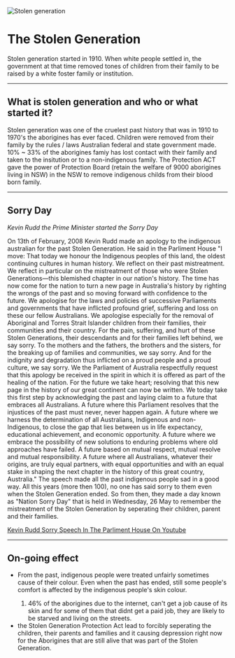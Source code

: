 <!DOCTYPE html>
<html lang="en" dir="ltr">
  <head>
    <meta charset="utf-8">
    <title>Stolen Generation</title>
  </head>
  <body>
    <img src="Images/StolenGeneration1.jpg" alt="Stolen generation">
    <h1> The Stolen Generation</h1>
    <p>Stolen generation started in 1910. When white people settled in, the government at that time removed tones of children from their family to be raised by a white foster family or institution.</p>
<hr>
<h2>What is stolen generation and who or what started it?</h2>
<p>Stolen generation was one of the cruelest past history that was in 1910 to 1970's the aborigines has ever faced. Children were removed from their family by the rules / laws Australian federal and state government made. 10% ~ 33% of the aborigines famiy has lost contact with their family and taken to the insitution or to a non-indigenous family. The Protection ACT gave the power of Protection Board (retain the welfare of 9000 aborigines living in NSW) in the NSW to remove indigenous childs from their blood born family. </p>
<hr>
<h2>Sorry Day</h2>
<em>Kevin Rudd the Prime Minister started the Sorry Day</em>
<p>On 13th of February, 2008 Kevin Rudd made an apology to the indigenous australian for the past Stolen Generation. He said in the Parliment House "I move:
That today we honour the Indigenous peoples of this land, the oldest continuing cultures in human history.
We reflect on their past mistreatment.
We reflect in particular on the mistreatment of those who were Stolen Generations—this blemished chapter in our nation's history.
The time has now come for the nation to turn a new page in Australia's history by righting the wrongs of the past and so moving forward with confidence to the future.
We apologise for the laws and policies of successive Parliaments and governments that have inflicted profound grief, suffering and loss on these our fellow Australians.
We apologise especially for the removal of Aboriginal and Torres Strait Islander children from their families, their communities and their country.
For the pain, suffering, and hurt of these Stolen Generations, their descendants and for their families left behind, we say sorry.
To the mothers and the fathers, the brothers and the sisters, for the breaking up of families and communities, we say sorry.
And for the indignity and degradation thus inflicted on a proud people and a proud culture, we say sorry.
We the Parliament of Australia respectfully request that this apology be received in the spirit in which it is offered as part of the healing of the nation.
For the future we take heart; resolving that this new page in the history of our great continent can now be written.
We today take this first step by acknowledging the past and laying claim to a future that embraces all Australians.
A future where this Parliament resolves that the injustices of the past must never, never happen again.
A future where we harness the determination of all Australians, Indigenous and non-Indigenous, to close the gap that lies between us in life expectancy, educational achievement, and economic opportunity.
A future where we embrace the possibility of new solutions to enduring problems where old approaches have failed.
A future based on mutual respect, mutual resolve and mutual responsibility.
A future where all Australians, whatever their origins, are truly equal partners, with equal opportunities and with an equal stake in shaping the next chapter in the history of this great country, Australia." The speech made all the past indigenous people sad in a good way. All this years (more then 100), no one has said sorry to them even when the Stolen Generation ended. So from then, they made a day known as "Nation Sorry Day" that is held in Wednesday, 26 May to remember the mistreatment of the Stolen Generation by seperating their children, parent and their families.</p>
<a href="https://www.youtube.com/watch?v=RThkO3XBThs"> Kevin Rudd Sorry Speech In The Parliment House On Youtube</a>
<hr>
<h2>On-going effect</h2>
<p>
<ul>



<li>From the past, indigenous people were treated unfairly sometimes cause of their colour. Even when the past has ended, still some people's comfort is affected by the indigenous people's skin colour.</li>
<ol>
  <li>46% of the aborigines due to the internet, can't get a job cause of its skin and for some of them that didnt get a paid job, they are likely to be starved and living on the streets.</li>
</ol>
<li>the Stolen Generation Protection Act lead to forcibly seperating the children, their parents and families and it causing depression right now for the Aborigines that are still alive that was part of the Stolen Generation.</li>
</ul>
</body>
</html>
